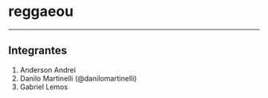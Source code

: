 # reggaeou
---

## Integrantes

1. Anderson Andrei
2. Danilo Martinelli (@danilomartinelli)
3. Gabriel Lemos
